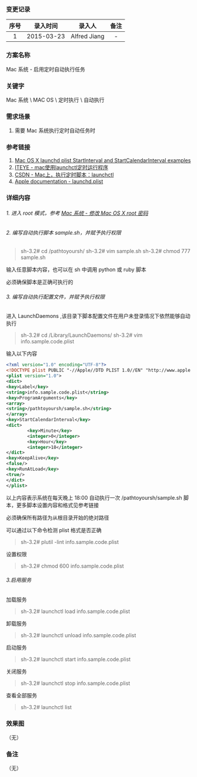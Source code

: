 ### 变更记录

| 序号 | 录入时间 | 录入人 | 备注 |
|:--------:|:--------:|:--------:|:--------:|
| 1 | 2015-03-23 | Alfred Jiang | - |

### 方案名称

Mac 系统 - 启用定时自动执行任务

### 关键字

Mac 系统 \ MAC OS \ 定时执行 \ 自动执行

### 需求场景

1. 需要 Mac 系统执行定时自动任务时

### 参考链接

1. [Mac OS X launchd plist StartInterval and StartCalendarInterval examples](http://alvinalexander.com/mac-os-x/launchd-plist-examples-startinterval-startcalendarinterval)
2. [ITEYE - mac使用launchctl定时运行程序](http://ylq365.iteye.com/blog/1878917)
3. [CSDN - Mac上，执行定时脚本：launchctl](http://blog.csdn.net/a11101171/article/details/49154535)
4. [Apple documentation - launchd.plist](https://developer.apple.com/library/mac/documentation/Darwin/Reference/ManPages/man5/launchd.plist.5.html)

### 详细内容

###### 1. 进入 root 模式，参考 [Mac 系统 - 修改 Mac OS X root 密码](Note_00029_20151221.md)

###### 2. 编写自动执行脚本 sample.sh，并赋予执行权限

>sh-3.2# cd /pathtoyoursh/
>sh-3.2# vim sample.sh
>sh-3.2# chmod 777 sample.sh

输入任意脚本内容，也可以在 sh 中调用 python 或 ruby 脚本

必须确保脚本是正确可执行的

###### 3. 编写自动执行配置文件，并赋予执行权限

进入 LaunchDaemons ,该目录下脚本配置文件在用户未登录情况下依然能够自动执行

>sh-3.2# cd /Library/LaunchDaemons/
>sh-3.2# vim info.sample.code.plist

输入以下内容
```xml
<?xml version="1.0" encoding="UTF-8"?>
<!DOCTYPE plist PUBLIC "-//Apple//DTD PLIST 1.0//EN" "http://www.apple.com/DTDs/PropertyList-1.0.dtd">
<plist version="1.0">
<dict>
<key>Label</key>
<string>info.sample.code.plist</string>
<key>ProgramArguments</key>
<array>
<string>/pathtoyoursh/sample.sh</string>
</array>
<key>StartCalendarInterval</key>
<dict>
        <key>Minute</key>
        <integer>0</integer>
        <key>Hour</key>
        <integer>18</integer>
</dict>
<key>KeepAlive</key>
<false/>
<key>RunAtLoad</key>
<true/>
</dict>
</plist>
```

以上内容表示系统在每天晚上 18:00 自动执行一次 /pathtoyoursh/sample.sh 脚本，更多脚本设置内容和格式见参考链接

必须确保所有路径为从根目录开始的绝对路径

可以通过以下命令检测 plist 格式是否正确
>sh-3.2# plutil -lint info.sample.code.plist

设置权限
>sh-3.2# chmod 600 info.sample.code.plist

###### 3.启用服务

加载服务
>sh-3.2# launchctl load info.sample.code.plist  

卸载服务
>sh-3.2# launchctl unload info.sample.code.plist 

启动服务
>sh-3.2# launchctl start info.sample.code.plist 

关闭服务
>sh-3.2# launchctl stop info.sample.code.plist 

查看全部服务
>sh-3.2# launchctl list  

### 效果图
（无）

### 备注
（无）
